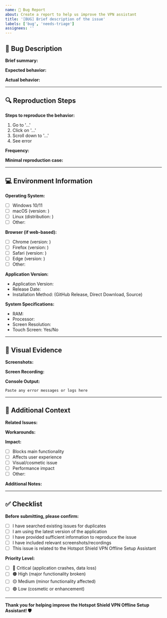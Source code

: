 ```yaml
---
name: 🐛 Bug Report
about: Create a report to help us improve the VPN assistant
title: '[BUG] Brief description of the issue'
labels: ['bug', 'needs-triage']
assignees: ''
---
```


## 🐛 Bug Description

**Brief summary:** 
<!-- A clear and concise description of what the bug is -->

**Expected behavior:**
<!-- A clear and concise description of what you expected to happen -->

**Actual behavior:**
<!-- A clear and concise description of what actually happened -->

---

## 🔍 Reproduction Steps

**Steps to reproduce the behavior:**
1. Go to '...'
2. Click on '...'
3. Scroll down to '...'
4. See error

**Frequency:** 
<!-- How often does this bug occur? (Always, Sometimes, Rarely) -->

**Minimal reproduction case:**
<!-- If possible, provide a minimal example to reproduce the issue -->

---

## 💻 Environment Information

**Operating System:**
- [ ] Windows 10/11
- [ ] macOS (version: )
- [ ] Linux (distribution: )
- [ ] Other: 

**Browser (if web-based):**
- [ ] Chrome (version: )
- [ ] Firefox (version: )
- [ ] Safari (version: )
- [ ] Edge (version: )
- [ ] Other: 

**Application Version:**
<!-- Found in About section or release notes -->
- Application Version: 
- Release Date: 
- Installation Method: (GitHub Release, Direct Download, Source)

**System Specifications:**
- RAM: 
- Processor: 
- Screen Resolution: 
- Touch Screen: Yes/No

---

## 📸 Visual Evidence

**Screenshots:**
<!-- Drag and drop screenshots here. Include UI elements, error messages, etc. -->

**Screen Recording:**
<!-- If applicable, add a short video or GIF showing the bug -->

**Console Output:**
<!-- If there are any error messages in console/logs, paste them here -->
```
Paste any error messages or logs here
```

---

## 🔧 Additional Context

**Related Issues:**
<!-- Link any related issues: #123, #456 -->

**Workarounds:**
<!-- Any temporary solutions you've found -->

**Impact:**
- [ ] Blocks main functionality
- [ ] Affects user experience
- [ ] Visual/cosmetic issue
- [ ] Performance impact
- [ ] Other: 

**Additional Notes:**
<!-- Add any other context about the problem here -->

---

## ✅ Checklist

**Before submitting, please confirm:**
- [ ] I have searched existing issues for duplicates
- [ ] I am using the latest version of the application
- [ ] I have provided sufficient information to reproduce the issue
- [ ] I have included relevant screenshots/recordings
- [ ] This issue is related to the Hotspot Shield VPN Offline Setup Assistant

**Priority Level:**
- [ ] 🔴 Critical (application crashes, data loss)
- [ ] 🟠 High (major functionality broken)
- [ ] 🟡 Medium (minor functionality affected)
- [ ] 🟢 Low (cosmetic or enhancement)

---

**Thank you for helping improve the Hotspot Shield VPN Offline Setup Assistant! 🛡️**

<!-- 
Internal use (maintainers only):
- Reproduce: [ ]
- Investigate: [ ]
- Fix: [ ]
- Test: [ ]
- Document: [ ]
--> 